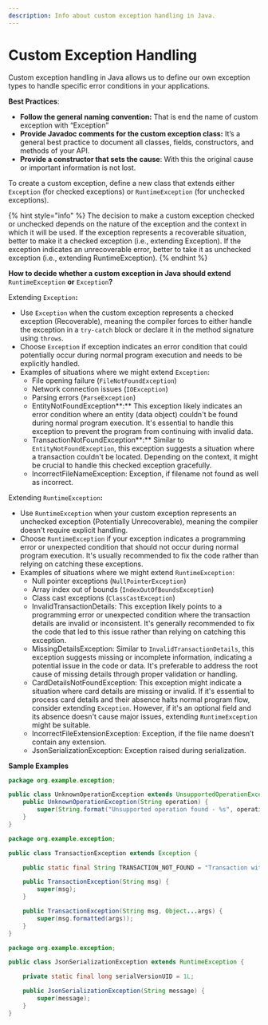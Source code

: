 ```yaml
---
description: Info about custom exception handling in Java.
---
```


# Custom Exception Handling

Custom exception handling in Java allows us to define our own exception types to handle specific error conditions in your applications.&#x20;

**Best Practices**:

* **Follow the general naming convention:** That is end the name of custom exception with “Exception”&#x20;
* **Provide Javadoc comments for the custom exception class:** It’s a general best practice to document all classes, fields, constructors, and methods of your API.
* **Provide a constructor that sets the cause**: With this the original cause or important information is not lost.

To create a custom exception, define a new class that extends either `Exception` (for checked exceptions) or `RuntimeException` (for unchecked exceptions).

{% hint style="info" %}
The decision to make a custom exception checked or unchecked depends on the nature of the exception and the context in which it will be used. If the exception represents a recoverable situation, better to make it a checked exception (i.e., extending Exception). If the exception indicates an unrecoverable error, better to take it as unchecked exception (i.e., extending RuntimeException).
{% endhint %}



**How to decide whether a custom exception in Java should extend** `RuntimeException` **or** `Exception`**?**

Extending `Exception`**:**

* Use `Exception` when the custom exception represents a checked exception (Recoverable), meaning the compiler forces to either handle the exception in a `try-catch` block or declare it in the method signature using `throws`.
* Choose `Exception` if exception indicates an error condition that could potentially occur during normal program execution and needs to be explicitly handled.
* Examples of situations where we might extend `Exception`:
  * File opening failure (`FileNotFoundException`)
  * Network connection issues (`IOException`)
  * Parsing errors (`ParseException`)
  * EntityNotFoundException**:** This exception likely indicates an error condition where an entity (data object) couldn't be found during normal program execution. It's essential to handle this exception to prevent the program from continuing with invalid data.
  * TransactionNotFoundException**:** Similar to `EntityNotFoundException`, this exception suggests a situation where a transaction couldn't be located. Depending on the context, it might be crucial to handle this checked exception gracefully.
  * IncorrectFileNameException: Exception, if filename not found as well as incorrect.

Extending `RuntimeException`**:**

* Use `RuntimeException` when your custom exception represents an unchecked exception (Potentially Unrecoverable), meaning the compiler doesn't require explicit handling.
* Choose `RuntimeException` if your exception indicates a programming error or unexpected condition that should not occur during normal program execution. It's usually recommended to fix the code rather than relying on catching these exceptions.
* Examples of situations where we might extend `RuntimeException`:
  * Null pointer exceptions (`NullPointerException`)
  * Array index out of bounds (`IndexOutOfBoundsException`)
  * Class cast exceptions (`ClassCastException`)
  * InvalidTransactionDetails: This exception likely points to a programming error or unexpected condition where the transaction details are invalid or inconsistent. It's generally recommended to fix the code that led to this issue rather than relying on catching this exception.
  * MissingDetailsException: Similar to `InvalidTransactionDetails`, this exception suggests missing or incomplete information, indicating a potential issue in the code or data. It's preferable to address the root cause of missing details through proper validation or handling.
  * CardDetailsNotFoundException: This exception might indicate a situation where card details are missing or invalid. If it's essential to process card details and their absence halts normal program flow, consider extending `Exception`. However, if it's an optional field and its absence doesn't cause major issues, extending `RuntimeException` might be suitable.
  * IncorrectFileExtensionException: Exception, if the file name doesn’t contain any extension.
  * JsonSerializationException: Exception raised during serialization.



**Sample Examples**

```java
package org.example.exception;

public class UnknownOperationException extends UnsupportedOperationException {
    public UnknownOperationException(String operation) {
        super(String.format("Unsupported operation found - %s", operation));
    }
}
```

```java
package org.example.exception;

public class TransactionException extends Exception {

    public static final String TRANSACTION_NOT_FOUND = "Transaction with id %s not found for user %s";

    public TransactionException(String msg) {
        super(msg);
    }

    public TransactionException(String msg, Object...args) {
        super(msg.formatted(args));
    }
}
```

```java
package org.example.exception;

public class JsonSerializationException extends RuntimeException {

    private static final long serialVersionUID = 1L;

    public JsonSerializationException(String message) {
        super(message);
    }
}
```
